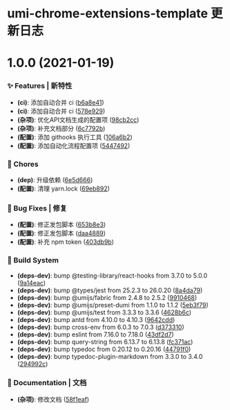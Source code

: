 # umi-chrome-extensions-template 更新日志

# 1.0.0 (2021-01-19)


### ✨ Features | 新特性

* **(ci)**: 添加自动合并 ci ([b6a8e41](https://github.com/arvinxx/umi-plugin-develop-template/commit/b6a8e41))
* **(ci)**: 添加自动合并 ci ([578e929](https://github.com/arvinxx/umi-plugin-develop-template/commit/578e929))
* **(杂项)**: 优化API文档生成的配置项 ([98cb2cc](https://github.com/arvinxx/umi-plugin-develop-template/commit/98cb2cc))
* **(杂项)**: 补充文档部分 ([6c7792b](https://github.com/arvinxx/umi-plugin-develop-template/commit/6c7792b))
* **(配置)**: 添加 githooks 执行工具 ([106a6b2](https://github.com/arvinxx/umi-plugin-develop-template/commit/106a6b2))
* **(配置)**: 添加自动化流程配置项 ([5447492](https://github.com/arvinxx/umi-plugin-develop-template/commit/5447492))


### 🎫 Chores

* **(dep)**: 升级依赖 ([6e5d666](https://github.com/arvinxx/umi-plugin-develop-template/commit/6e5d666))
* **(配置)**: 清理 yarn.lock ([69eb892](https://github.com/arvinxx/umi-plugin-develop-template/commit/69eb892))


### 🐛 Bug Fixes | 修复

* **(配置)**: 修正发包脚本 ([653b8e3](https://github.com/arvinxx/umi-plugin-develop-template/commit/653b8e3))
* **(配置)**: 修正发包脚本 ([daa4889](https://github.com/arvinxx/umi-plugin-develop-template/commit/daa4889))
* **(配置)**: 补充 npm token ([403db9b](https://github.com/arvinxx/umi-plugin-develop-template/commit/403db9b))


### 👷‍ Build System

* **(deps-dev)**: bump @testing-library/react-hooks from 3.7.0 to 5.0.0 ([9a14eac](https://github.com/arvinxx/umi-plugin-develop-template/commit/9a14eac))
* **(deps-dev)**: bump @types/jest from 25.2.3 to 26.0.20 ([8a4da79](https://github.com/arvinxx/umi-plugin-develop-template/commit/8a4da79))
* **(deps-dev)**: bump @umijs/fabric from 2.4.8 to 2.5.2 ([9910468](https://github.com/arvinxx/umi-plugin-develop-template/commit/9910468))
* **(deps-dev)**: bump @umijs/preset-dumi from 1.1.0 to 1.1.2 ([5eb3f79](https://github.com/arvinxx/umi-plugin-develop-template/commit/5eb3f79))
* **(deps-dev)**: bump @umijs/test from 3.3.3 to 3.3.6 ([4628b6c](https://github.com/arvinxx/umi-plugin-develop-template/commit/4628b6c))
* **(deps-dev)**: bump antd from 4.10.0 to 4.10.3 ([9642cdd](https://github.com/arvinxx/umi-plugin-develop-template/commit/9642cdd))
* **(deps-dev)**: bump cross-env from 6.0.3 to 7.0.3 ([d373310](https://github.com/arvinxx/umi-plugin-develop-template/commit/d373310))
* **(deps-dev)**: bump eslint from 7.16.0 to 7.18.0 ([43df2d7](https://github.com/arvinxx/umi-plugin-develop-template/commit/43df2d7))
* **(deps-dev)**: bump query-string from 6.13.7 to 6.13.8 ([fc371ac](https://github.com/arvinxx/umi-plugin-develop-template/commit/fc371ac))
* **(deps-dev)**: bump typedoc from 0.20.12 to 0.20.16 ([44791f0](https://github.com/arvinxx/umi-plugin-develop-template/commit/44791f0))
* **(deps-dev)**: bump typedoc-plugin-markdown from 3.3.0 to 3.4.0 ([294992c](https://github.com/arvinxx/umi-plugin-develop-template/commit/294992c))


### 📝 Documentation | 文档

* **(杂项)**: 修改文档 ([58f1eaf](https://github.com/arvinxx/umi-plugin-develop-template/commit/58f1eaf))
